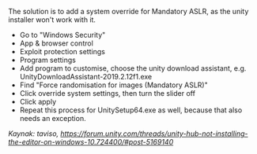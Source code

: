 The solution is to add a system override for Mandatory ASLR, as the unity installer won't work with it.

* Go to "Windows Security"
* App & browser control
* Exploit protection settings
* Program settings
* Add program to customise, choose the unity download assistant, e.g. UnityDownloadAssistant-2019.2.12f1.exe
* Find "Force randomisation for images (Mandatory ASLR)"
* Click override system settings, then turn the slider off
* Click apply
* Repeat this process for UnitySetup64.exe as well, because that also needs an exception.


*Kaynak: taviso, https://forum.unity.com/threads/unity-hub-not-installing-the-editor-on-windows-10.724400/#post-5169140*
